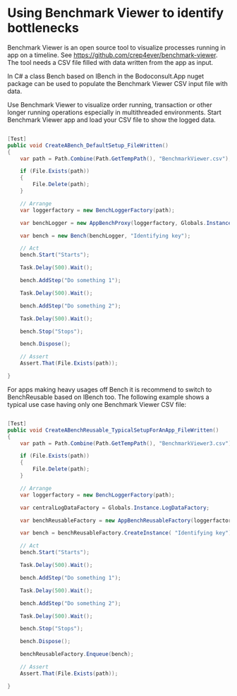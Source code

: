 Using Benchmark Viewer to identify bottlenecks
==============

Benchmark Viewer is an open source tool to visualize processes running in app on a timeline. See https://github.com/crep4ever/benchmark-viewer. The tool needs a CSV file filled with data written from the app as input.

In C# a class Bench based on IBench in the Bodoconsult.App nuget package can be used to populate the Benchmark Viewer CSV input file with data.

Use Benchmark Viewer to visualize order running, transaction or other longer running operations especially in multithreaded environments. Start Benchmark Viewer app and load your CSV file to show the logged data.



``` csharp

[Test]
public void CreateABench_DefaultSetup_FileWritten()
{
    var path = Path.Combine(Path.GetTempPath(), "BenchmarkViewer.csv");

    if (File.Exists(path))
    {
        File.Delete(path);
    }

    // Arrange 
    var loggerfactory = new BenchLoggerFactory(path);

    var benchLogger = new AppBenchProxy(loggerfactory, Globals.Instance.LogDataFactory);

    var bench = new Bench(benchLogger, "Identifying key");

    // Act  
    bench.Start("Starts");

    Task.Delay(500).Wait();

    bench.AddStep("Do something 1");

    Task.Delay(500).Wait();

    bench.AddStep("Do something 2");

    Task.Delay(500).Wait();

    bench.Stop("Stops");

    bench.Dispose();

    // Assert
    Assert.That(File.Exists(path));

}

``` 

For apps making heavy usages off Bench it is recommend to switch to BenchReusable based on IBench too. The following example shows a typical use case having only one Benchmark Viewer CSV file:

``` csharp

[Test]
public void CreateABenchReusable_TypicalSetupForAnApp_FileWritten()
{
    var path = Path.Combine(Path.GetTempPath(), "BenchmarkViewer3.csv");

    if (File.Exists(path))
    {
        File.Delete(path);
    }

    // Arrange 
    var loggerfactory = new BenchLoggerFactory(path);

    var centralLogDataFactory = Globals.Instance.LogDataFactory;

    var benchReusableFactory = new AppBenchReusableFactory(loggerfactory, centralLogDataFactory); // Load this instance into DI container to be available via ctor injection!

    var bench = benchReusableFactory.CreateInstance( "Identifying key");

    // Act  
    bench.Start("Starts");

    Task.Delay(500).Wait();

    bench.AddStep("Do something 1");

    Task.Delay(500).Wait();

    bench.AddStep("Do something 2");

    Task.Delay(500).Wait();

    bench.Stop("Stops");

    bench.Dispose();

    benchReusableFactory.Enqueue(bench);

    // Assert
    Assert.That(File.Exists(path));

}

``` 
